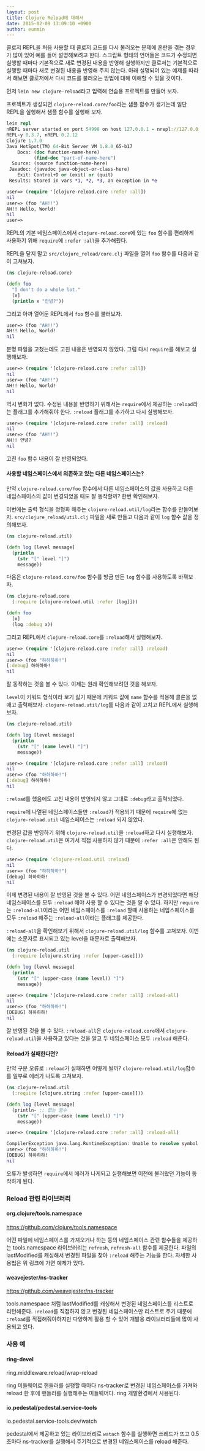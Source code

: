 ```yaml
---
layout: post
title: Clojure Reload에 대해서
date: 2015-02-09 13:09:10 +0900
author: eunmin
---
```


클로저 REPL을 처음 사용할 때 클로저 코드를 다시 불러오는 문제에 혼란을 겪는 경우가 많이 있어 예를 들어 설명해보려고 한다. 스크립트 형태의 언어들은 코드가 수정되면 실행할 때마다 기본적으로 새로 변경된 내용을 반영해 실행하지만 클로저는 기본적으로 실행할 때마다 새로 변경된 내용을 반영해 주지 않는다. 아래 설명되어 있는 예제를 따라서 해보면 클로저에서 다시 코드를 불러오는 방법에 대해 이해할 수 있을 것이다.

먼저 `lein new clojure-reload`라고 입력해 연습용 프로젝트를 만들어 보자.

프로젝트가 생성되면 `clojure-reload.core/foo`라는 샘플 함수가 생기는데 일단 REPL을 실행해서 샘플 함수를 실행해 보자.

```clojure
lein repl
nREPL server started on port 54998 on host 127.0.0.1 - nrepl://127.0.0.1:54998
REPL-y 0.3.7, nREPL 0.2.12
Clojure 1.7.0
Java HotSpot(TM) 64-Bit Server VM 1.8.0_65-b17
    Docs: (doc function-name-here)
          (find-doc "part-of-name-here")
  Source: (source function-name-here)
 Javadoc: (javadoc java-object-or-class-here)
    Exit: Control+D or (exit) or (quit)
 Results: Stored in vars *1, *2, *3, an exception in *e

user=> (require '[clojure-reload.core :refer :all])
nil
user=> (foo "AH!!")
AH!! Hello, World!
nil
user=>
```

REPL의 기본 네임스페이스에서 `clojure-reload.core`에 있는 `foo` 함수를 편리하게 사용하기 위해 `require`에 `:refer :all`을 추가해줬다.

REPL을 닫지 말고 `src/clojure_reload/core.clj` 파일을 열어 `foo` 함수를 다음과 같이 고쳐보자.

```clojure
(ns clojure-reload.core)

(defn foo
  "I don't do a whole lot."
  [x]
  (println x "안녕?"))
```

그리고 아까 열어둔 REPL에서 `foo` 함수를 불러보자.

```clojure
user=> (foo "AH!!")
AH!! Hello, World!
nil
```

분명 파일을 고쳤는데도 고친 내용은 반영되지 않았다. 그럼 다시 `require`를 해보고 실행해보자.

```clojure
user=> (require '[clojure-reload.core :refer :all])
nil
user=> (foo "AH!!")
AH!! Hello, World!
nil
```

역시 변화가 없다. 수정된 내용을 반영하기 위해서는 `require`에서 제공하는 `:reload`라는 플래그를 추가해줘야 한다. `:reload` 플래그를 추가하고 다시 실행해보자.

```clojure
user=> (require '[clojure-reload.core :refer :all] :reload)
nil
user=> (foo "AH!!")
AH!! 안녕?
nil
```

고친 `foo` 함수 내용이 잘 반영되었다.

#### 사용할 네임스페이스에서 의존하고 있는 다른 네임스페이스는?

만약 `clojure-reload.core/foo` 함수에서 다른 네임스페이스의 값을 사용하고 다른 네임스페이스의 값이 변경되었을 때도 잘 동작할까? 한번 확인해보자.

이번에는 출력 형식을 정형화 해주는 `clojure-reload.util/log`라는 함수를 만들어보자. `src/clojure_reload/util.clj` 파일을 새로 만들고 다음과 같이 `log` 함수 값을 정의해보자.

```clojure
(ns clojure-reload.util)

(defn log [level message]
  (println
    (str "[" level "]")
    message))
```

다음은 `clojure-reload.core/foo` 함수를 방금 만든 `log` 함수를 사용하도록 바꿔보자.

```clojure
(ns clojure-reload.core
  (:require [clojure-reload.util :refer [log]]))

(defn foo
  [x]
  (log :debug x))
```

그리고 REPL에서 `clojure-reload.core`를 `:reload`해서 실행해보자.

```clojure
user=> (require '[clojure-reload.core :refer :all] :reload)
nil
user=> (foo "하하하하!")
[:debug] 하하하하!
nil
```

잘 동작하는 것을 볼 수 있다. 이제는 원래 확인해보려던 것을 해보자.

`level`이 키워드 형식이라 보기 싫기 때문에 키워드 값에 `name` 함수를 적용해 콜론을 없애고 출력해보자. `clojure-reload.util/log`를 다음과 같이 고치고 REPL에서 실행해보자.

```clojure
(ns clojure-reload.util)

(defn log [level message]
  (println
    (str "[" (name level) "]")
    message))
```

```clojure
user=> (require '[clojure-reload.core :refer :all] :reload)
nil
user=> (foo "하하하하!")
[:debug] 하하하하!
nil
```

`:reload`를 했음에도 고친 내용이 반영되지 않고 그대로 `:debug`라고 출력되었다.

`require`에 나열된 네임스페이스들만 `:reload`가 적용되기 때문에 `require`에 없는 `clojure-reload.util` 네임스페이스는 `:reload` 되지 않았다.

변경된 값을 반영하기 위해 `clojure-reload.util`을 `:reload`하고 다시 실행해보자. `clojure-reload.util`은 여기서 직접 사용하지 않기 때문에 `:refer :all`은 안해도 된다.

```clojure
user=> (require 'clojure-reload.util :reload)
nil
user=> (foo "하하하하!")
[debug] 하하하하!
nil
```

이제 변경된 내용이 잘 반영된 것을 볼 수 있다. 어떤 네임스페이스가 변경되었다면 해당 네임스페이스를 모두 `:reload` 해야 사용 할 수 있다는 것을 알 수 있다.
하지만 `require`는 `:reload-all`이라는 어떤 네임스페이스를 `:reload` 할때 사용하는 네임스페이스를 모두 `:reload` 해주는 `:reload-all`이라는 플래그를 제공한다.

`:reload-all`을 확인해보기 위해서 `clojure-reload.util/log` 함수를 고쳐보자. 이번에는 소문자로 표시되고 있는 level을 대문자로 출력해보자.

```clojure
(ns clojure-reload.util
  (:require [clojure.string :refer [upper-case]]))

(defn log [level message]
  (println
    (str "[" (upper-case (name level)) "]")
    message))
```

```clojure
user=> (require '[clojure-reload.core :refer :all] :reload-all)
nil
user=> (foo "하하하하!")
[DEBUG] 하하하하!
nil
```

잘 반영된 것을 볼 수 있다. `:reload-all`은 `clojure-reload.core`에서 `clojure-reload.util`을 사용하고 있다는 것을 알고 두 네임스페이스 모두 `:reload` 해준다.

#### Reload가 실패한다면?

만약 구문 오류로 `:reload`가 실패하면 어떻게 될까? `clojure-reload.util/log`함수를 일부로 에러가 나도록 고쳐보자.

```clojure
(ns clojure-reload.util
  (:require [clojure.string :refer [upper-case]]))

(defn log [level message]
  (println- ;; 없는 함수
    (str "[" (upper-case (name level)) "]")
    message))
```

```clojure
user=> (require '[clojure-reload.core :refer :all] :reload-all)

CompilerException java.lang.RuntimeException: Unable to resolve symbol: println- in this context, compiling:(clojure_reload/util.clj:5:3)
user=> (foo "하하하하!")
[DEBUG] 하하하하!
nil
```

오류가 발생하면 `require`에서 에러가 나게되고 실행해보면 이전에 불러왔던 기능이 동작하게 된다.

### Reload 관련 라이브러리

#### org.clojure/tools.namespace

https://github.com/clojure/tools.namespace

어떤 파일에 네임스페이스를 가져오거나 하는 등의 네임스페이스 관련 함수들을 제공하는 tools.namespace 라이브러리는 `refresh`, `refresh-all` 함수를 제공한다. 파일의 lastModified를 캐싱해서 변경된 파일을 찾아 `:reload` 해주는 기능을 한다. 자세한 사용법은 위 링크에 가면 예제가 있다.

#### weavejester/ns-tracker

https://github.com/weavejester/ns-tracker

tools.namespace 처럼 lastModified를 캐싱해서 변경된 네임스페이스를 리스트로 리턴해준다. `:reload`를 직접하지 않고 변경된 네임스페이스만 리스트로 주기 때문에 `:reload`를 직접해줘야하지만 다양하게 활용 할 수 있어 개발용 라이브러리들에 많이 사용되고 있다.

### 사용 예

#### ring-devel

ring.middleware.reload/wrap-reload

ring 미들웨어로 핸들러를 실행할 때마다 ns-tracker로 변경된 네임스페이스를 가져와 reload 한 후에 핸들러를 실행해주는 미들웨어다. ring 개발환경에서 사용된다.

#### io.pedestal/pedestal.service-tools

io.pedestal.service-tools.dev/watch

pedestal에서 제공하고 있는 라이브러리로 `watach` 함수를 실행하면 쓰레드가 뜨고 0.5초마다 ns-tracker를 실행해서 주기적으로 변경된 네임스페이스를 reload 해준다.
